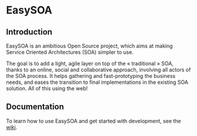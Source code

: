 # EasySOA

## Introduction

EasySOA is an ambitious Open Source project, which aims at making Service Oriented Architectures (SOA) simpler to use.

The goal is to add a light, agile layer on top of the « traditional » SOA, thanks to an online, social and collaborative approach, involving all actors of the SOA process. It helps gathering and fast-prototyping the business needs, and eases the transition to final implementations in the existing SOA solution. All of this using the web!

## Documentation

To learn how to use EasySOA and get started with development, see the [wiki](https://github.com/easysoa/EasySOA/wiki).
